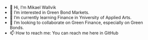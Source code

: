 - 👋 Hi, I’m Mikael Wallvik
- 👀 I’m interested in Green Bond Markets.
- 🌱 I’m currently learning Finance in Yniversity of Applied Arts.
- 💞️ I’m looking to collaborate on Green Finance, especially on Green Bonds.
- 📫 How to reach me: You can reach me here in GitHub

<!---
mikaelkarvajalka/mikaelkarvajalka is a ✨ special ✨ repository because its `README.md` (this file) appears on your GitHub profile.
You can click the Preview link to take a look at your changes.
--->
